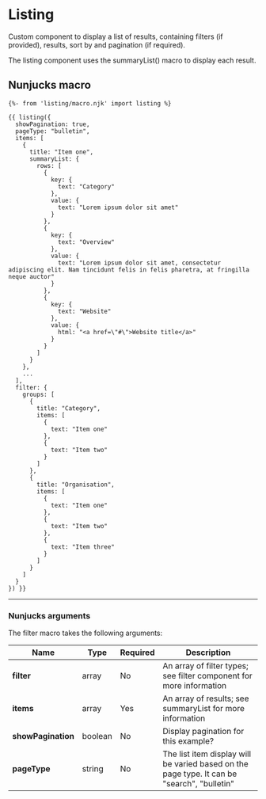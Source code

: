 # Listing
Custom component to display a list of results, containing filters (if provided), results, sort by and pagination (if required).

The listing component uses the summaryList() macro to display each result.

## Nunjucks macro

```
{%- from 'listing/macro.njk' import listing %}

{{ listing({
  showPagination: true,
  pageType: "bulletin",
  items: [
    {
      title: "Item one",
      summaryList: {
        rows: [
          {
            key: {
              text: "Category"
            },
            value: {
              text: "Lorem ipsum dolor sit amet"
            }
          },
          {
            key: {
              text: "Overview"
            },
            value: {
              text: "Lorem ipsum dolor sit amet, consectetur adipiscing elit. Nam tincidunt felis in felis pharetra, at fringilla neque auctor"
            }
          },
          {
            key: {
              text: "Website"
            },
            value: {
              html: "<a href=\"#\">Website title</a>"
            }
          }
        ]
      }
    },
    ...
  ],
  filter: {
    groups: [
      {
        title: "Category",
        items: [
          {
            text: "Item one"
          },
          {
            text: "Item two"
          }
        ]
      },
      {
        title: "Organisation",
        items: [
          {
            text: "Item one"
          },
          {
            text: "Item two"
          },
          {
            text: "Item three"
          }
        ]
      }
    ]
  }
}) }}
```

---

### Nunjucks arguments

The filter macro takes the following arguments:

| Name                       | Type     | Required  | Description  |
| ---------------------------|----------|-----------|--------------|
| **filter**                 | array    | No        | An array of filter types; see filter component for more information
| **items**                  | array    | Yes       | An array of results; see summaryList for more information |
| **showPagination**         | boolean  | No        | Display pagination for this example? |
| **pageType**               | string   | No        | The list item display will be varied based on the page type. It can be "search", "bulletin" |
